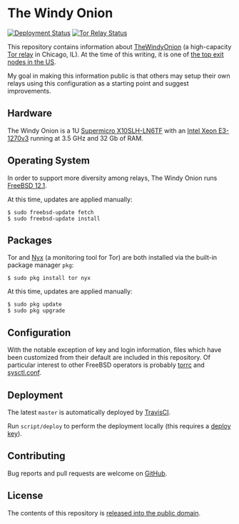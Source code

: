 # The Windy Onion
[![Deployment Status](https://img.shields.io/travis/alecdotninja/the-windy-onion?label=Deployment)](https://travis-ci.org/alecdotninja/the-windy-onion)
[![Tor Relay Status](https://img.shields.io/badge/Tor%20Relay-89094DFA4158C7A1583EC3A332CDCBC74A28CC0E-%237d4698)](https://metrics.torproject.org/rs.html#search/family:89094DFA4158C7A1583EC3A332CDCBC74A28CC0E)

This repository contains information about [TheWindyOnion](https://metrics.torproject.org/rs.html#search/family:89094DFA4158C7A1583EC3A332CDCBC74A28CC0E) (a high-capacity [Tor relay](https://2019.www.torproject.org/about/overview.html.en#overview) in Chicago, IL).
At the time of this writing, it is one of [the top exit nodes in the US](https://metrics.torproject.org/rs.html#search/flag:exit%20country:us).

My goal in making this information public is that others may setup their own relays using this configuration as a starting point and suggest improvements.

## Hardware

The Windy Onion is a 1U [Supermicro X10SLH-LN6TF](https://www.supermicro.com/en/products/motherboard/X10SLH-F) with an [Intel Xeon E3-1270v3](https://ark.intel.com/content/www/us/en/ark/products/75056/intel-xeon-processor-e3-1270-v3-8m-cache-3-50-ghz.html) running at 3.5 GHz and 32 Gb of RAM.

## Operating System

In order to support more diversity among relays, The Windy Onion runs [FreeBSD 12.1](https://www.freebsd.org/).

At this time, updates are applied manually:

    $ sudo freebsd-update fetch
    $ sudo freebsd-update install

## Packages

Tor and [Nyx](https://nyx.torproject.org/) (a monitoring tool for Tor) are both installed via the built-in package manager `pkg`:

    $ sudo pkg install tor nyx

At this time, updates are applied manually:

    $ sudo pkg update
    $ sudo pkg upgrade

## Configuration

With the notable exception of key and login information, files which have been customized from their default are included in this repository. Of particular interest to other FreeBSD operators is probably [torrc](overlay/usr/local/etc/tor/torrc) and [sysctl.conf](overlay/etc/sysctl.conf).

## Deployment

The latest `master` is automatically deployed by [TravisCI](.travis.yml).

Run `script/deploy` to perform the deployment locally (this requires a [deploy key](secrets)).

## Contributing

Bug reports and pull requests are welcome on [GitHub](https://github.com/alecdotninja/the-windy-onion).

## License

The contents of this repository is [released into the public domain](LICENSE).
